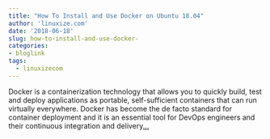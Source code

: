 ```yaml
---
title: "How To Install and Use Docker on Ubuntu 18.04"
author: 'linuxize.com'
date: '2018-06-18'
slug: how-to-install-and-use-docker-
categories:
- bloglink
tags:
  - linuxizecom
---
```


Docker is a containerization technology that allows you to quickly build, test and deploy applications as portable, self-sufficient containers that can run virtually everywhere. Docker has become the de facto standard for container deployment and it is an essential tool for DevOps engineers and their continuous integration and delivery[... <i class="fas fa-external-link-alt"></i>](https://linuxize.com/post/how-to-install-and-use-docker-on-ubuntu-18-04/)

